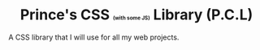 <h1 align="center">Prince's CSS <span style="font-size:10px">(with some JS)</span> Library (P.C.L)</h1>
A CSS library that I will use for all my web projects.
